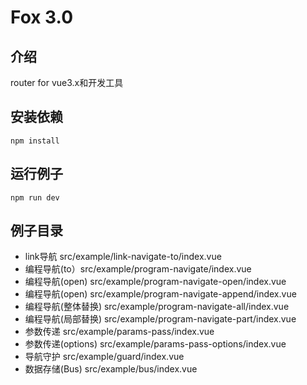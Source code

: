<!--
 * @version: 1.0
 * @Author: 江成
 * @Date: 2021-06-03 08:29:42
-->

# Fox 3.0

## 介绍

router for vue3.x和开发工具

## 安装依赖
```
npm install
```

## 运行例子

```
npm run dev
```

## 例子目录

* link导航 src/example/link-navigate-to/index.vue
* 编程导航(to）src/example/program-navigate/index.vue
* 编程导航(open) src/example/program-navigate-open/index.vue
* 编程导航(open) src/example/program-navigate-append/index.vue
* 编程导航(整体替换) src/example/program-navigate-all/index.vue
* 编程导航(局部替换) src/example/program-navigate-part/index.vue
* 参数传递 src/example/params-pass/index.vue
* 参数传递(options) src/example/params-pass-options/index.vue
* 导航守护 src/example/guard/index.vue
* 数据存储(Bus) src/example/bus/index.vue

